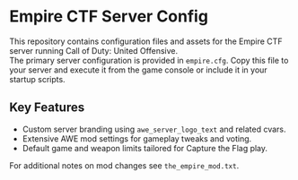 # Empire CTF Server Config

This repository contains configuration files and assets for the Empire CTF server running Call of Duty: United Offensive.  
The primary server configuration is provided in `empire.cfg`. Copy this file to your server and execute it from the game console or include it in your startup scripts.

## Key Features
- Custom server branding using `awe_server_logo_text` and related cvars.
- Extensive AWE mod settings for gameplay tweaks and voting.
- Default game and weapon limits tailored for Capture the Flag play.

For additional notes on mod changes see `the_empire_mod.txt`.
